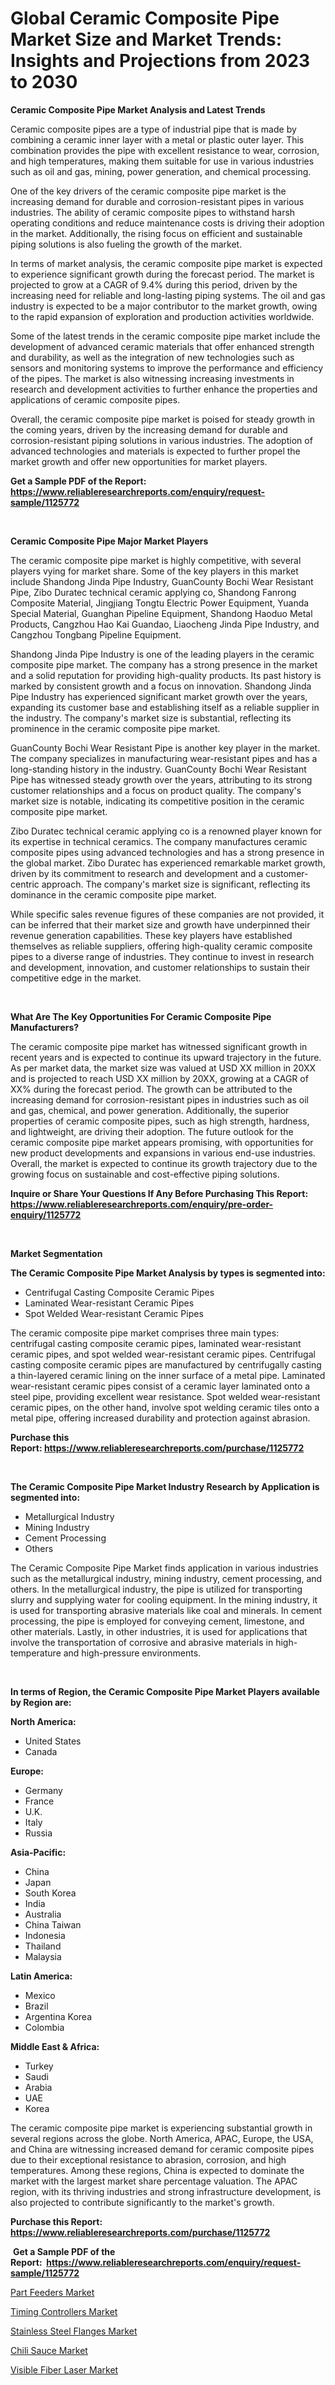 <p><h1>Global Ceramic Composite Pipe Market Size and Market Trends: Insights and Projections from 2023 to 2030</h1></p><p><strong>Ceramic Composite Pipe Market Analysis and Latest Trends</strong></p>
<p><p>Ceramic composite pipes are a type of industrial pipe that is made by combining a ceramic inner layer with a metal or plastic outer layer. This combination provides the pipe with excellent resistance to wear, corrosion, and high temperatures, making them suitable for use in various industries such as oil and gas, mining, power generation, and chemical processing.</p><p>One of the key drivers of the ceramic composite pipe market is the increasing demand for durable and corrosion-resistant pipes in various industries. The ability of ceramic composite pipes to withstand harsh operating conditions and reduce maintenance costs is driving their adoption in the market. Additionally, the rising focus on efficient and sustainable piping solutions is also fueling the growth of the market.</p><p>In terms of market analysis, the ceramic composite pipe market is expected to experience significant growth during the forecast period. The market is projected to grow at a CAGR of 9.4% during this period, driven by the increasing need for reliable and long-lasting piping systems. The oil and gas industry is expected to be a major contributor to the market growth, owing to the rapid expansion of exploration and production activities worldwide.</p><p>Some of the latest trends in the ceramic composite pipe market include the development of advanced ceramic materials that offer enhanced strength and durability, as well as the integration of new technologies such as sensors and monitoring systems to improve the performance and efficiency of the pipes. The market is also witnessing increasing investments in research and development activities to further enhance the properties and applications of ceramic composite pipes.</p><p>Overall, the ceramic composite pipe market is poised for steady growth in the coming years, driven by the increasing demand for durable and corrosion-resistant piping solutions in various industries. The adoption of advanced technologies and materials is expected to further propel the market growth and offer new opportunities for market players.</p></p>
<p><strong>Get a Sample PDF of the Report:&nbsp; <a href="https://www.reliableresearchreports.com/enquiry/request-sample/1125772">https://www.reliableresearchreports.com/enquiry/request-sample/1125772</a></strong></p>
<p>&nbsp;</p>
<p><strong>Ceramic Composite Pipe Major Market Players</strong></p>
<p><p>The ceramic composite pipe market is highly competitive, with several players vying for market share. Some of the key players in this market include Shandong Jinda Pipe Industry, GuanCounty Bochi Wear Resistant Pipe, Zibo Duratec technical ceramic applying co, Shandong Fanrong Composite Material, Jingjiang Tongtu Electric Power Equipment, Yuanda Special Material, Guanghan Pipeline Equipment, Shandong Haoduo Metal Products, Cangzhou Hao Kai Guandao, Liaocheng Jinda Pipe Industry, and Cangzhou Tongbang Pipeline Equipment.</p><p>Shandong Jinda Pipe Industry is one of the leading players in the ceramic composite pipe market. The company has a strong presence in the market and a solid reputation for providing high-quality products. Its past history is marked by consistent growth and a focus on innovation. Shandong Jinda Pipe Industry has experienced significant market growth over the years, expanding its customer base and establishing itself as a reliable supplier in the industry. The company's market size is substantial, reflecting its prominence in the ceramic composite pipe market.</p><p>GuanCounty Bochi Wear Resistant Pipe is another key player in the market. The company specializes in manufacturing wear-resistant pipes and has a long-standing history in the industry. GuanCounty Bochi Wear Resistant Pipe has witnessed steady growth over the years, attributing to its strong customer relationships and a focus on product quality. The company's market size is notable, indicating its competitive position in the ceramic composite pipe market.</p><p>Zibo Duratec technical ceramic applying co is a renowned player known for its expertise in technical ceramics. The company manufactures ceramic composite pipes using advanced technologies and has a strong presence in the global market. Zibo Duratec has experienced remarkable market growth, driven by its commitment to research and development and a customer-centric approach. The company's market size is significant, reflecting its dominance in the ceramic composite pipe market.</p><p>While specific sales revenue figures of these companies are not provided, it can be inferred that their market size and growth have underpinned their revenue generation capabilities. These key players have established themselves as reliable suppliers, offering high-quality ceramic composite pipes to a diverse range of industries. They continue to invest in research and development, innovation, and customer relationships to sustain their competitive edge in the market.</p></p>
<p>&nbsp;</p>
<p><strong>What Are The Key Opportunities For Ceramic Composite Pipe Manufacturers?</strong></p>
<p><p>The ceramic composite pipe market has witnessed significant growth in recent years and is expected to continue its upward trajectory in the future. As per market data, the market size was valued at USD XX million in 20XX and is projected to reach USD XX million by 20XX, growing at a CAGR of XX% during the forecast period. The growth can be attributed to the increasing demand for corrosion-resistant pipes in industries such as oil and gas, chemical, and power generation. Additionally, the superior properties of ceramic composite pipes, such as high strength, hardness, and lightweight, are driving their adoption. The future outlook for the ceramic composite pipe market appears promising, with opportunities for new product developments and expansions in various end-use industries. Overall, the market is expected to continue its growth trajectory due to the growing focus on sustainable and cost-effective piping solutions.</p></p>
<p><strong>Inquire or Share Your Questions If Any Before Purchasing This Report: <a href="https://www.reliableresearchreports.com/enquiry/pre-order-enquiry/1125772">https://www.reliableresearchreports.com/enquiry/pre-order-enquiry/1125772</a></strong></p>
<p>&nbsp;</p>
<p><strong>Market Segmentation</strong></p>
<p><strong>The Ceramic Composite Pipe Market Analysis by types is segmented into:</strong></p>
<p><ul><li>Centrifugal Casting Composite Ceramic Pipes</li><li>Laminated Wear-resistant Ceramic Pipes</li><li>Spot Welded Wear-resistant Ceramic Pipes</li></ul></p>
<p><p>The ceramic composite pipe market comprises three main types: centrifugal casting composite ceramic pipes, laminated wear-resistant ceramic pipes, and spot welded wear-resistant ceramic pipes. Centrifugal casting composite ceramic pipes are manufactured by centrifugally casting a thin-layered ceramic lining on the inner surface of a metal pipe. Laminated wear-resistant ceramic pipes consist of a ceramic layer laminated onto a steel pipe, providing excellent wear resistance. Spot welded wear-resistant ceramic pipes, on the other hand, involve spot welding ceramic tiles onto a metal pipe, offering increased durability and protection against abrasion.</p></p>
<p><strong>Purchase this Report:&nbsp;<a href="https://www.reliableresearchreports.com/purchase/1125772">https://www.reliableresearchreports.com/purchase/1125772</a></strong></p>
<p>&nbsp;</p>
<p><strong>The Ceramic Composite Pipe Market Industry Research by Application is segmented into:</strong></p>
<p><ul><li>Metallurgical Industry</li><li>Mining Industry</li><li>Cement Processing</li><li>Others</li></ul></p>
<p><p>The Ceramic Composite Pipe Market finds application in various industries such as the metallurgical industry, mining industry, cement processing, and others. In the metallurgical industry, the pipe is utilized for transporting slurry and supplying water for cooling equipment. In the mining industry, it is used for transporting abrasive materials like coal and minerals. In cement processing, the pipe is employed for conveying cement, limestone, and other materials. Lastly, in other industries, it is used for applications that involve the transportation of corrosive and abrasive materials in high-temperature and high-pressure environments.</p></p>
<p>&nbsp;</p>
<p><strong>In terms of Region, the Ceramic Composite Pipe Market Players available by Region are:</strong></p>
<p>
    <p> <strong> North America: </strong>
        <ul>
            <li>United States</li>
            <li>Canada</li>
        </ul>
        </p> 
    <p> <strong> Europe: </strong>
        <ul>
            <li>Germany</li>
            <li>France</li>
            <li>U.K.</li>
            <li>Italy</li>
            <li>Russia</li>
        </ul>
        </p> 
    <p> <strong> Asia-Pacific: </strong>
        <ul>
            <li>China</li>
            <li>Japan</li>
            <li>South Korea</li>
            <li>India</li>
            <li>Australia</li>
            <li>China Taiwan</li>
            <li>Indonesia</li>
            <li>Thailand</li>
            <li>Malaysia</li>
        </ul>
        </p> 
    <p> <strong> Latin America: </strong>
        <ul>
            <li>Mexico</li>
            <li>Brazil</li>
            <li>Argentina Korea</li>
            <li>Colombia</li>
        </ul>
        </p> 
    <p> <strong> Middle East & Africa: </strong>
        <ul>
            <li>Turkey</li>
            <li>Saudi</li>
            <li>Arabia</li>
            <li>UAE</li>
            <li>Korea</li>
        </ul>
    </p>
    </p>
<p><p>The ceramic composite pipe market is experiencing substantial growth in several regions across the globe. North America, APAC, Europe, the USA, and China are witnessing increased demand for ceramic composite pipes due to their exceptional resistance to abrasion, corrosion, and high temperatures. Among these regions, China is expected to dominate the market with the largest market share percentage valuation. The APAC region, with its thriving industries and strong infrastructure development, is also projected to contribute significantly to the market's growth.</p></p>
<p><strong>Purchase this Report: <a href="https://www.reliableresearchreports.com/purchase/1125772">https://www.reliableresearchreports.com/purchase/1125772</a></strong></p>
<p>&nbsp;<strong>Get a Sample PDF of the Report:&nbsp;&nbsp;<a href="https://www.reliableresearchreports.com/enquiry/request-sample/1125772">https://www.reliableresearchreports.com/enquiry/request-sample/1125772</a></strong></p>
<p><strong></strong></p>
<p><p><a href="https://medium.com/@mariliehowe/part-feeders-market-insight-market-trends-growth-forecasted-from-2023-to-2030-1f645605a82a">Part Feeders Market</a></p><p><a href="https://medium.com/@dessiefadel/decoding-timing-controllers-market-metrics-market-share-trends-and-growth-patterns-31d1887a8c55">Timing Controllers Market</a></p><p><a href="https://medium.com/@austynlemke1988/analyzing-stainless-steel-flanges-market-global-industry-perspective-and-forecast-2023-to-2030-13856b25c4e3">Stainless Steel Flanges Market</a></p><p><a href="https://medium.com/@deronwisoky1977/analyzing-chili-sauce-market-global-industry-perspective-and-forecast-2023-to-2030-bad1601fd4f6">Chili Sauce Market</a></p><p><a href="https://medium.com/@caligoldner/visible-fiber-laser-market-size-reveals-the-best-marketing-channels-in-global-industry-6fe8cae74cc6">Visible Fiber Laser Market</a></p></p>
